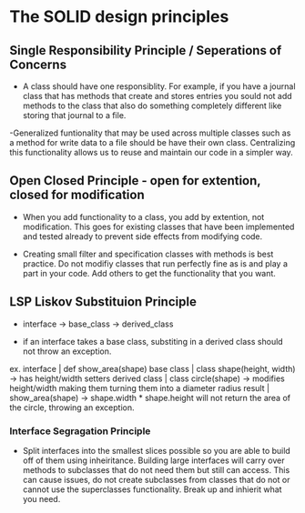 # The SOLID design principles

## Single Responsibility Principle / Seperations of Concerns
- A class should have one responsiblity. For example, if you have a journal class that has methods that create and stores entries you sould not add methods to the class that also do something completely different like storing that journal to a file.

-Generalized funtionality that may be used across multiple classes such as a method for write data to a file should be have their own class. Centralizing this functionality allows us to reuse and maintain our code in a simpler way.


## Open Closed Principle - open for extention, closed for modification
- When you add functionality to a class, you add by extention, not modification. This goes for existing classes that have been implemented 
and tested already to prevent side effects from modifying code. 

- Creating small filter and specification classes with methods is best practice. Do not modifiy classes that run perfectly fine as is and play a
part in your code. Add others to get the functionality that you want.

## LSP Liskov Substituion Principle
- interface -> base_class -> derived_class

- if an interface takes a base class, substiting in a derived class should not throw an exception. 

ex. interface     | def show_area(shape)
    base class    | class shape(height, width) -> has height/width setters
    derived class | class circle(shape) -> modifies height/width making them
                    turning them into a diameter radius
    result        | show_area(shape) -> shape.width * shape.height will not
                    return the area of the circle, throwing an exception. 

### Interface Segragation Principle
- Split interfaces into the smallest slices possible so you are able to build off of them using inheiritance. Building large interfaces will carry over methods to subclasses that do not need them but still can access. This can cause issues, do not create subclasses from classes that do not or cannot use the superclasses functionality. Break up and inhierit what you need.